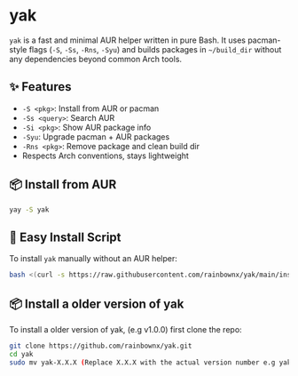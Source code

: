 # yak

`yak` is a fast and minimal AUR helper written in pure Bash. It uses pacman-style flags (`-S`, `-Ss`, `-Rns`, `-Syu`) and builds packages in `~/build_dir` without any dependencies beyond common Arch tools.

## ✨ Features

- `-S <pkg>`: Install from AUR or pacman
- `-Ss <query>`: Search AUR
- `-Si <pkg>`: Show AUR package info
- `-Syu`: Upgrade pacman + AUR packages
- `-Rns <pkg>`: Remove package and clean build dir
- Respects Arch conventions, stays lightweight

## 📦 Install from AUR

```bash
yay -S yak
```
## 🔧 Easy Install Script

To install `yak` manually without an AUR helper:

```bash
bash <(curl -s https://raw.githubusercontent.com/rainbownx/yak/main/install.sh)
```

## 📦 Install a older version of yak
To install a older version of yak, (e.g v1.0.0) first clone the repo:
```bash
git clone https://github.com/rainbownx/yak.git
cd yak
sudo mv yak-X.X.X (Replace X.X.X with the actual version number e.g yak-1.0.0) /usr/bin/yak
```
 
